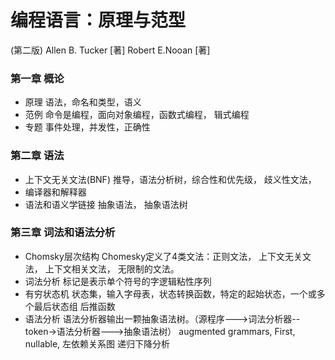 # 编程语言：原理与范型
(第二版) 
Allen B. Tucker [著] 
Robert E.Nooan [著]

### 第一章 概论  
* 原理 
语法，命名和类型，语义
* 范例 
命令是编程，面向对象编程，函数式编程， 辑式编程
* 专题 
事件处理，并发性，正确性 

### 第二章 语法
* 上下文无关文法(BNF) 
推导，语法分析树，综合性和优先级， 歧义性文法， 
* 编译器和解释器 
* 语法和语义学链接 
抽象语法， 抽象语法树

### 第三章 词法和语法分析
* Chomsky层次结构 
Chomesky定义了4类文法：正则文法， 上下文无关文法， 上下文相关文法， 无限制的文法。 
* 词法分析 
标记是表示单个符号的字逻辑粘性序列
* 有穷状态机 
状态集，输入字母表，状态转换函数，特定的起始状态，一个或多个最后状态组 
后推函数
* 语法分析 
语法分析器输出一颗抽象语法树。（源程序--->词法分析器--token->语法分析器--->抽象语法树） 
augmented grammars, First, nullable, 左依赖关系图 
递归下降分析 
